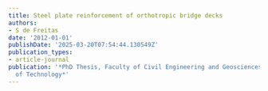 ```yaml
---
title: Steel plate reinforcement of orthotropic bridge decks
authors:
- S de Freitas
date: '2012-01-01'
publishDate: '2025-03-20T07:54:44.130549Z'
publication_types:
- article-journal
publication: '*PhD Thesis, Faculty of Civil Engineering and Geosciences, Delft University
  of Technology*'
---
```

